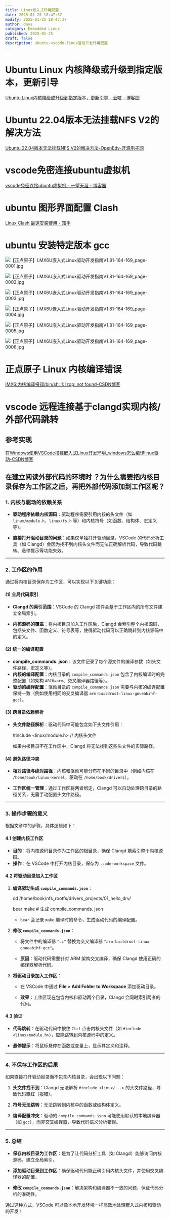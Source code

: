 ```yaml
---
title: Linux嵌入式环境配置
date: 2025-01-25 18:47:37
modify: 2025-01-25 18:47:37
author: days
category: Embedded Linux
published: 2025-01-25
draft: false
description: ubuntu-vscode-linux驱动开发环境配置
---
```

# Ubuntu Linux 内核降级或升级到指定版本，更新引导

[Ubuntu Linux内核降级或升级到指定版本，更新引导 - 云吱 - 博客园](https://www.cnblogs.com/leebri/p/16786685.html)

# Ubuntu 22.04版本无法挂载NFS V2的解决方法

[Ubuntu 22.04版本无法挂载NFS V2的解决方法-OpenEdv-开源电子网](http://www.openedv.com/thread-345681-1-1.html)

# vscode免密连接ubuntu虚拟机

[vscode免密连接ubuntu虚拟机 - 一望天涯 - 博客园](https://www.cnblogs.com/berumottoX/articles/17826627.html)

# ubuntu 图形界面配置 Clash

[Linux Clash 最速安装使用 - 知乎](https://zhuanlan.zhihu.com/p/2852384493)

# ubuntu 安装特定版本 gcc

![【正点原子】I.MX6U嵌入式Linux驱动开发指南V1.81-164-169_page-0001.jpg](https://raw.githubusercontent.com/ScuDays/MyImg/master/%E3%80%90%E6%AD%A3%E7%82%B9%E5%8E%9F%E5%AD%90%E3%80%91I.MX6U%E5%B5%8C%E5%85%A5%E5%BC%8FLinux%E9%A9%B1%E5%8A%A8%E5%BC%80%E5%8F%91%E6%8C%87%E5%8D%97V1.81-164-169_page-0001.jpg)

![【正点原子】I.MX6U嵌入式Linux驱动开发指南V1.81-164-169_page-0002.jpg](https://raw.githubusercontent.com/ScuDays/MyImg/master/%E3%80%90%E6%AD%A3%E7%82%B9%E5%8E%9F%E5%AD%90%E3%80%91I.MX6U%E5%B5%8C%E5%85%A5%E5%BC%8FLinux%E9%A9%B1%E5%8A%A8%E5%BC%80%E5%8F%91%E6%8C%87%E5%8D%97V1.81-164-169_page-0002.jpg)

![【正点原子】I.MX6U嵌入式Linux驱动开发指南V1.81-164-169_page-0003.jpg](https://raw.githubusercontent.com/ScuDays/MyImg/master/%E3%80%90%E6%AD%A3%E7%82%B9%E5%8E%9F%E5%AD%90%E3%80%91I.MX6U%E5%B5%8C%E5%85%A5%E5%BC%8FLinux%E9%A9%B1%E5%8A%A8%E5%BC%80%E5%8F%91%E6%8C%87%E5%8D%97V1.81-164-169_page-0003.jpg)

![【正点原子】I.MX6U嵌入式Linux驱动开发指南V1.81-164-169_page-0004.jpg](https://raw.githubusercontent.com/ScuDays/MyImg/master/%E3%80%90%E6%AD%A3%E7%82%B9%E5%8E%9F%E5%AD%90%E3%80%91I.MX6U%E5%B5%8C%E5%85%A5%E5%BC%8FLinux%E9%A9%B1%E5%8A%A8%E5%BC%80%E5%8F%91%E6%8C%87%E5%8D%97V1.81-164-169_page-0004.jpg)

![【正点原子】I.MX6U嵌入式Linux驱动开发指南V1.81-164-169_page-0005.jpg](https://raw.githubusercontent.com/ScuDays/MyImg/master/%E3%80%90%E6%AD%A3%E7%82%B9%E5%8E%9F%E5%AD%90%E3%80%91I.MX6U%E5%B5%8C%E5%85%A5%E5%BC%8FLinux%E9%A9%B1%E5%8A%A8%E5%BC%80%E5%8F%91%E6%8C%87%E5%8D%97V1.81-164-169_page-0005.jpg)

![【正点原子】I.MX6U嵌入式Linux驱动开发指南V1.81-164-169_page-0006.jpg](https://raw.githubusercontent.com/ScuDays/MyImg/master/%E3%80%90%E6%AD%A3%E7%82%B9%E5%8E%9F%E5%AD%90%E3%80%91I.MX6U%E5%B5%8C%E5%85%A5%E5%BC%8FLinux%E9%A9%B1%E5%8A%A8%E5%BC%80%E5%8F%91%E6%8C%87%E5%8D%97V1.81-164-169_page-0006.jpg)

# 正点原子 Linux 内核编译错误

[IMX6:内核编译报错/bin/sh: 1: lzop: not found-CSDN博客](https://blog.csdn.net/yueni_zhao/article/details/135690130)

# vscode 远程连接基于clangd实现内核/外部代码跳转
## 参考实现

[在Windows使用VSCode搭建嵌入式Linux开发环境_windows怎么编译linux驱动-CSDN博客](https://blog.csdn.net/thisway_diy/article/details/127556249)

## 在建立阅读外部代码的环境时 ？为什么需要把内核目录保存为工作区之后，再把外部代码添加到工作区呢？

### **1\. 内核与驱动的依赖关系**
*   **驱动程序依赖内核源码**：驱动程序需要引用内核的头文件（如 `linux/module.h`、`linux/fs.h` 等）和内核符号（如函数、结构体、宏定义等）。
    
*   **直接打开驱动目录的问题**：如果仅单独打开驱动目录，VSCode 的代码分析工具（如 Clangd）会因为找不到内核头文件而无法正确解析代码，导致代码跳转、悬停提示等功能失效。
    

* * *
### **2\. 工作区的作用**

通过将内核目录保存为工作区，可以实现以下关键功能：

#### **(1) 全局代码索引**
*   **Clangd 的索引范围**：VSCode 的 Clangd 插件会基于工作区内的所有文件建立全局索引。
    
*   **内核源码的覆盖**：将内核目录加入工作区后，Clangd 会索引整个内核源码，包括头文件、函数定义、符号表等，使得驱动代码可以正确跳转到内核源码中的定义。
#### **(2) 统一的编译配置**
*   **compile\_commands. json**：该文件记录了每个源文件的编译参数（如头文件路径、宏定义等）。
*   **内核的编译配置**：内核目录的 `compile_commands.json` 包含了内核编译时的完整配置（如架构 `ARCH=arm`、交叉编译器路径等）。
*   **驱动的编译配置**：驱动目录的 `compile_commands.json` 需要与内核的编译配置保持一致（例如使用相同的交叉编译器 `arm-buildroot-linux-gnueabihf-gcc`）。

#### **(3) 跨目录依赖解析**
*   **头文件路径解析**：驱动代码中可能包含如下头文件引用：
    

    #include <linux/module.h>  // 内核头文件

    

    如果内核目录不在工作区中，Clangd 将无法找到这些头文件的实际路径。

#### **(4) 避免路径冲突**
*   **相对路径与绝对路径**：内核和驱动可能分布在不同的目录中（例如内核在 `/home/book/linux-kernel`，驱动在 `/home/book/drivers`）。
    
*   **工作区统一管理**：通过工作区将两者绑定，Clangd 可以自动处理跨目录的路径关系，无需手动配置头文件路径。

* * *
### **3\. 操作步骤的意义**

根据文章中的步骤，具体逻辑如下：

#### **4.1 创建内核工作区**
*   **目的**：将内核源码目录作为工作区的根目录，确保 Clangd 能索引整个内核源码。
*   **操作**：在 VSCode 中打开内核目录，保存为 `.code-workspace` 文件。
#### **4.2 将驱动目录加入工作区**
1.  **编译驱动生成 `compile_commands.json`**：

    cd /home/book/nfs\_rootfs/drivers\_projects/01\_hello\_drv/

    bear make  \# 生成 compile\_commands. json

    
    *   `bear` 会记录 `make` 编译时的命令，生成驱动代码的编译配置。
        
2.  **修改 `compile_commands.json`**：
    
    *   将文件中的编译器 `"cc"` 替换为交叉编译器 `"arm-buildroot-linux-gnueabihf-gcc"`。
        
    *   **原因**：驱动代码需要针对 ARM 架构交叉编译，确保 Clangd 使用正确的编译器解析代码。
        
3.  **将驱动目录加入工作区**：
    
    *   在 VSCode 中通过 **File > Add Folder to Workspace** 添加驱动目录。
        
    *   **效果**：工作区现在包含内核和驱动两个目录，Clangd 会同时索引两者的代码。
        

#### **4.3 验证**

*   **代码跳转**：在驱动代码中按住 `Ctrl` 点击内核头文件（如 `#include <linux/module.h>`），应能跳转到内核源码中的定义。
    
*   **悬停提示**：将鼠标悬停在函数或变量上，显示其定义和注释。
    

* * *
### **4\. 不保存工作区的后果**

如果直接打开驱动目录而不包含内核目录，会出现以下问题：

1.  **头文件找不到**：Clangd 无法解析 `#include <linux/...>` 的头文件路径，导致代码飘红（报错）。
    
2.  **符号无法跳转**：无法跳转到内核中的函数或结构体定义。
    
3.  **编译配置冲突**：驱动的 `compile_commands.json` 可能使用默认的本地编译器（如 `gcc`），而非交叉编译器，导致代码语义分析错误。

* * *
### **5\. 总结**
*   **保存内核目录为工作区**：是为了让代码分析工具（如 Clangd）能够访问内核源码，建立全局索引。

*   **添加驱动目录到工作区**：确保驱动代码能正确引用内核头文件，并使用交叉编译器的配置。

*   **修改 `compile_commands.json`**：解决架构和编译器不一致的问题，保证代码分析的准确性。

通过这种方式，VSCode 可以像本地开发环境一样高效地处理嵌入式内核和驱动的开发！